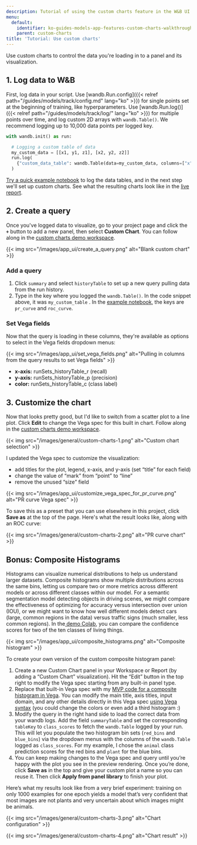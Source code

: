 ```yaml
---
description: Tutorial of using the custom charts feature in the W&B UI
menu:
  default:
    identifier: ko-guides-models-app-features-custom-charts-walkthrough
    parent: custom-charts
title: 'Tutorial: Use custom charts'
---
```


Use custom charts to control the data you're loading in to a panel and its visualization.


## 1. Log data to W&B

First, log data in your script. Use [wandb.Run.config]({{< relref path="/guides/models/track/config.md" lang="ko" >}}) for single points set at the beginning of training, like hyperparameters. Use [wandb.Run.log()]({{< relref path="/guides/models/track/log/" lang="ko" >}}) for multiple points over time, and log custom 2D arrays with `wandb.Table()`. We recommend logging up to 10,000 data points per logged key.

```python
with wandb.init() as run: 

  # Logging a custom table of data
  my_custom_data = [[x1, y1, z1], [x2, y2, z2]]
  run.log(
    {"custom_data_table": wandb.Table(data=my_custom_data, columns=["x", "y", "z"])}
  )
```

[Try a quick example notebook](https://bit.ly/custom-charts-colab) to log the data tables, and in the next step we'll set up custom charts. See what the resulting charts look like in the [live report](https://app.wandb.ai/demo-team/custom-charts/reports/Custom-Charts--VmlldzoyMTk5MDc).

## 2. Create a query

Once you've logged data to visualize, go to your project page and click the **`+`** button to add a new panel, then select **Custom Chart**. You can follow along in the [custom charts demo workspace](https://app.wandb.ai/demo-team/custom-charts).

{{< img src="/images/app_ui/create_a_query.png" alt="Blank custom chart" >}}

### Add a query

1. Click `summary` and select `historyTable` to set up a new query pulling data from the run history.
2. Type in the key where you logged the `wandb.Table()`. In the code snippet above, it was `my_custom_table` . In the [example notebook](https://bit.ly/custom-charts-colab), the keys are `pr_curve` and `roc_curve`.

### Set Vega fields

Now that the query is loading in these columns, they're available as options to select in the Vega fields dropdown menus:

{{< img src="/images/app_ui/set_vega_fields.png" alt="Pulling in columns from the query results to set Vega fields" >}}

* **x-axis:** runSets_historyTable_r (recall)
* **y-axis:** runSets_historyTable_p (precision)
* **color:** runSets_historyTable_c (class label)

## 3. Customize the chart

Now that looks pretty good, but I'd like to switch from a scatter plot to a line plot. Click **Edit** to change the Vega spec for this built in chart. Follow along in the [custom charts demo workspace](https://app.wandb.ai/demo-team/custom-charts).

{{< img src="/images/general/custom-charts-1.png" alt="Custom chart selection" >}}

I updated the Vega spec to customize the visualization:

* add titles for the plot, legend, x-axis, and y-axis (set “title” for each field)
* change the value of “mark” from “point” to “line”
* remove the unused “size” field

{{< img src="/images/app_ui/customize_vega_spec_for_pr_curve.png" alt="PR curve Vega spec" >}}

To save this as a preset that you can use elsewhere in this project, click **Save as** at the top of the page. Here's what the result looks like, along with an ROC curve:

{{< img src="/images/general/custom-charts-2.png" alt="PR curve chart" >}}

## Bonus: Composite Histograms

Histograms can visualize numerical distributions to help us understand larger datasets. Composite histograms show multiple distributions across the same bins, letting us compare two or more metrics across different models or across different classes within our model. For a semantic segmentation model detecting objects in driving scenes, we might compare the effectiveness of optimizing for accuracy versus intersection over union (IOU), or we might want to know how well different models detect cars (large, common regions in the data) versus traffic signs (much smaller, less common regions). In the[ demo Colab](https://bit.ly/custom-charts-colab), you can compare the confidence scores for two of the ten classes of living things.

{{< img src="/images/app_ui/composite_histograms.png" alt="Composite histogram" >}}

To create your own version of the custom composite histogram panel:

1. Create a new Custom Chart panel in your Workspace or Report (by adding a “Custom Chart” visualization). Hit the “Edit” button in the top right to modify the Vega spec starting from any built-in panel type.
2. Replace that built-in Vega spec with my [MVP code for a composite histogram in Vega](https://gist.github.com/staceysv/9bed36a2c0c2a427365991403611ce21). You can modify the main title, axis titles, input domain, and any other details directly in this Vega spec [using Vega syntax](https://vega.github.io/) (you could change the colors or even add a third histogram :)
3. Modify the query in the right hand side to load the correct data from your wandb logs. Add the field `summaryTable` and set the corresponding `tableKey` to `class_scores` to fetch the `wandb.Table` logged by your run. This will let you populate the two histogram bin sets (`red_bins` and `blue_bins`) via the dropdown menus with the columns of the `wandb.Table` logged as `class_scores`. For my example, I chose the `animal` class prediction scores for the red bins and `plant` for the blue bins.
4. You can keep making changes to the Vega spec and query until you’re happy with the plot you see in the preview rendering. Once you’re done, click **Save as** in the top and give your custom plot a name so you can reuse it. Then click **Apply from panel library** to finish your plot.

Here’s what my results look like from a very brief experiment: training on only 1000 examples for one epoch yields a model that’s very confident that most images are not plants and very uncertain about which images might be animals.

{{< img src="/images/general/custom-charts-3.png" alt="Chart configuration" >}}

{{< img src="/images/general/custom-charts-4.png" alt="Chart result" >}}